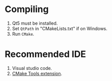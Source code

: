 # Compiling

1. Qt5 must be installed.
2. Set ``QtPath`` in "CMakeLists.txt" if on Windows.
3. Run ``CMake``.

# Recommended IDE

1. Visual studio code.
2. [CMake Tools extension](https://marketplace.visualstudio.com/items?itemName=vector-of-bool.cmake-tools).
